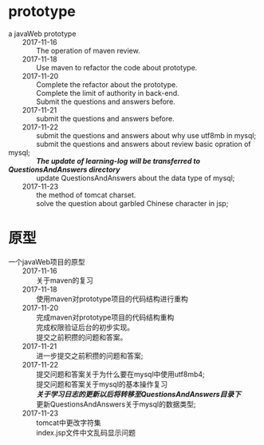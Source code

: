 # prototype  
a javaWeb prototype<br>
&emsp;&emsp;2017-11-16<br>
&emsp;&emsp;&emsp;&emsp;The operation of maven review.<br>
&emsp;&emsp;2017-11-18<br>
&emsp;&emsp;&emsp;&emsp;Use maven to refactor the code about prototype.<br>
&emsp;&emsp;2017-11-20<br>
&emsp;&emsp;&emsp;&emsp;Complete the refactor about the prototype.<br>
&emsp;&emsp;&emsp;&emsp;Complete the limit of authority in back-end.<br>
&emsp;&emsp;&emsp;&emsp;Submit the questions and answers before.<br>
&emsp;&emsp;2017-11-21<br>
&emsp;&emsp;&emsp;&emsp;submit the questions and answers before.<br>
&emsp;&emsp;2017-11-22<br>
&emsp;&emsp;&emsp;&emsp;submit the questions and answers about why use utf8mb in mysql;<br>
&emsp;&emsp;&emsp;&emsp;submit the questions and answers about review basic opration of mysql;<br>
&emsp;&emsp;&emsp;&emsp;***The update of learning-log will be transferred to **QuestionsAndAnswers** directory***<br>
&emsp;&emsp;&emsp;&emsp;update QuestionsAndAnswers about the data type of mysql;<br>
&emsp;&emsp;2017-11-23<br>
&emsp;&emsp;&emsp;&emsp;the method of tomcat charset.<br>
&emsp;&emsp;&emsp;&emsp;solve the question about garbled Chinese character in jsp;<br>
# 原型  
一个javaWeb项目的原型<br>
&emsp;&emsp;2017-11-16<br>
&emsp;&emsp;&emsp;&emsp;关于maven的复习<br>
&emsp;&emsp;2017-11-18<br>
&emsp;&emsp;&emsp;&emsp;使用maven对prototype项目的代码结构进行重构<br>
&emsp;&emsp;2017-11-20<br>
&emsp;&emsp;&emsp;&emsp;完成maven对prototype项目的代码结构重构<br>
&emsp;&emsp;&emsp;&emsp;完成权限验证后台的初步实现。<br>
&emsp;&emsp;&emsp;&emsp;提交之前积攒的问题和答案。<br>
&emsp;&emsp;2017-11-21<br>
&emsp;&emsp;&emsp;&emsp;进一步提交之前积攒的问题和答案;<br>
&emsp;&emsp;2017-11-22<br>
&emsp;&emsp;&emsp;&emsp;提交问题和答案关于为什么要在mysql中使用utf8mb4;<br>
&emsp;&emsp;&emsp;&emsp;提交问题和答案关于mysql的基本操作复习<br>
&emsp;&emsp;&emsp;&emsp;***关于学习日志的更新以后将转移至QuestionsAndAnswers目录下***<br>
&emsp;&emsp;&emsp;&emsp;更新QuestionsAndAnswers关于mysql的数据类型;<br>
&emsp;&emsp;2017-11-23<br>
&emsp;&emsp;&emsp;&emsp;tomcat中更改字符集<br>
&emsp;&emsp;&emsp;&emsp;index.jsp文件中文乱码显示问题<br>